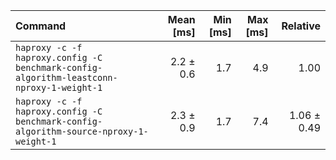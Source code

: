 | Command | Mean [ms] | Min [ms] | Max [ms] | Relative |
|:---|---:|---:|---:|---:|
| `haproxy -c -f haproxy.config -C benchmark-config-algorithm-leastconn-nproxy-1-weight-1` | 2.2 ± 0.6 | 1.7 | 4.9 | 1.00 |
| `haproxy -c -f haproxy.config -C benchmark-config-algorithm-source-nproxy-1-weight-1` | 2.3 ± 0.9 | 1.7 | 7.4 | 1.06 ± 0.49 |
